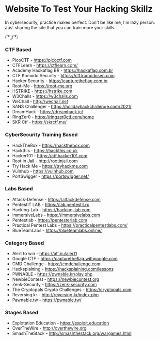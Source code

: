 # Website To Test Your Hacking Skillz
In cybersecurity, practice makes perfect. Don't be like me, I'm lazy person. Just sharing the site that you can train more your skills.

( ͡° ͜ʖ ͡°)

### CTF Based
- PicoCTF - https://picoctf.com
- CTFLearn - https://ctflearn.com/
- Academy Hackaflag BR - https://hackaflag.com.br
- CTF Komodo Security - https://ctf.komodosec.com
- Hacker Security - https://capturetheflag.com.br
- Root-Me - https://root-me.org
- HSTRIKE - https://hstrike.com
- W3Challs - https://w3challs.com
- WeChall - http://wechall.net
- SANS Challenger - https://holidayhackchallenge.com/2021/
- DreamHack - https://dreamhack.io/
- RingZer0 - https://ringzer0ctf.com/home
- SKR Ctf - https://skrctf.me/

### CyberSecurity Training Based
- HackTheBox - https://hackthebox.com
- Hackthis - https://hackthis.co.uk
- Hacker101 - https://ctf.hacker101.com
- Root in Jail - http://rootinjail.com
- Try Hack Me - https://tryhackme.com
- Vulnhub - https://vulnhub.com
- PortSwigger - https://portswigger.net/

### Labs Based
- Attack-Defense - https://attackdefense.com
- PentestIT LAB - https://lab.pentestit.ru
- Hacking-Lab - https://hacking-lab.com
- ImmersiveLabs - https://immersivelabs.com
- Pentestlab - https://pentesterlab.com
- Practical Pentest Labs - https://practicalpentestlabs.com/
- BlueTeamLabs - https://blueteamlabs.online/

### Category Based
- Alert to win - https://alf.nu/alert1
- Google CTF - https://capturetheflag.withgoogle.com
- CMD Challenge - https://cmdchallenge.com
- Hacksplaining - https://hacksplaining.com/lessons
- PWNABLE - https://pwnable.kr/play.php
- NewbieContest - https://newbiecontest.org
- Zenk-Security - https://zenk-security.com
- The Cryptopals Crypto Challenges - https://cryptopals.com
- Reversing.kr - http://reversing.kr/index.php
- Pawnable.tw - https://pwnable.tw/

### Stages Based
- Explotation Education - https://exploit.education
- OverTheWire - http://overthewire.org
- SmashTheStack - http://smashthestack.org/wargames.html
